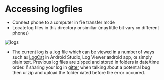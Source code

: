# Accessing logfiles

* Connect phone to a computer in file transfer mode
* Locate log files in this directory or similiar (may little bit vary on different phones)

![logs](../../images/aapslog.png)

* The current log is a .log file which can be viewed in a number of ways such as [LogCat](https://developer.android.com/studio/debug/am-logcat.html) in Android Studio, Log Viewer android app, or simply plain text. Previous log files are zipped and stored in folders in date/time order. If sharing your log in [gitter](https://gitter.im/MilosKozak/AndroidAPS) when talking about a potential bug then unzip and upload the folder dated before the error occurred.